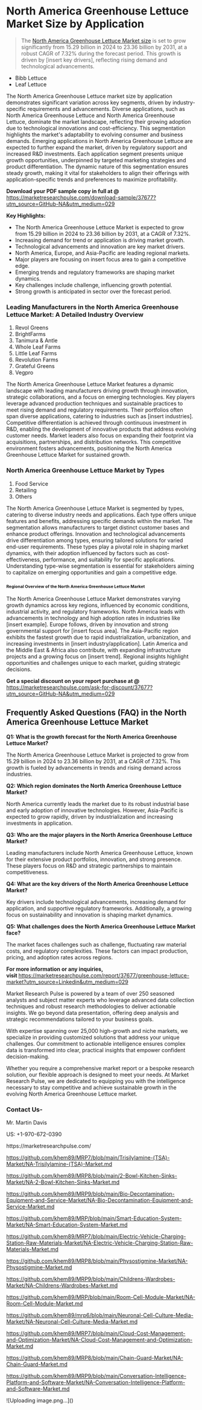 <h1>North America Greenhouse Lettuce Market&nbsp;Size by Application</h1><blockquote><p>The <a href="https://marketresearchpulse.com/download-sample/37677?utm_source=GitHub-NA&amp;utm_medium=029">North America Greenhouse Lettuce Market size</a> is set to grow significantly from 15.29 billion in 2024 to 23.36 billion by 2031, at a robust CAGR of 7.32% during the forecast period. This growth is driven by [insert key drivers], reflecting rising demand and technological advancements.</p></blockquote><ul><li>Bibb Lettuce<li> Leaf Lettuce</li></ul><p>The North America Greenhouse Lettuce market size by application demonstrates significant variation across key segments, driven by industry-specific requirements and advancements. Diverse applications, such as North America Greenhouse Lettuce and North America Greenhouse Lettuce, dominate the market landscape, reflecting their growing adoption due to technological innovations and cost-efficiency. This segmentation highlights the market's adaptability to evolving consumer and business demands. Emerging applications in North America Greenhouse Lettuce are expected to further expand the market, driven by regulatory support and increased R&D investments. Each application segment presents unique growth opportunities, underpinned by targeted marketing strategies and product differentiation. The dynamic nature of this segmentation ensures steady growth, making it vital for stakeholders to align their offerings with application-specific trends and preferences to maximize profitability.</p><p><strong>Download your PDF sample copy in full at @ </strong><a href="https://marketresearchpulse.com/download-sample/37677?utm_source=GitHub-NA&amp;utm_medium=029">https://marketresearchpulse.com/download-sample/37677?utm_source=GitHub-NA&amp;utm_medium=029</a></p><p><strong>Key Highlights: </strong></p><ul><li>The North America Greenhouse Lettuce Market is expected to grow from 15.29 billion in 2024 to 23.36 billion by 2031, at a CAGR of 7.32%.</li><li>Increasing demand for trend or application is driving market growth.</li><li>Technological advancements and innovation are key market drivers.</li><li>North America, Europe, and Asia-Pacific are leading regional markets.</li><li>Major players are focusing on insert focus area to gain a competitive edge.</li><li>Emerging trends and regulatory frameworks are shaping market dynamics.</li><li>Key challenges include challenge, influencing growth potential.</li><li>Strong growth is anticipated in sector over the forecast period.</li></ul><h3>Leading Manufacturers in the North America Greenhouse Lettuce Market: A Detailed Industry Overview</h3><ol><li>Revol Greens</li><li>BrightFarms</li><li>Tanimura & Antle</li><li>Whole Leaf Farms</li><li>Little Leaf Farms</li><li>Revolution Farms</li><li>Grateful Greens</li><li>Vegpro</li></ol><div class="flex max-w-full flex-col flex-grow"><div class="min-h-8 text-message flex w-full flex-col items-end gap-2 whitespace-normal break-words [.text-message+&amp;]:mt-5" dir="auto" data-message-author-role="assistant" data-message-id="fd8432e4-4910-450d-b182-61b7bfb0a01f" data-message-model-slug="gpt-4o"><div class="flex w-full flex-col gap-1 empty:hidden first:pt-[3px]"><div class="markdown prose w-full break-words dark:prose-invert light"><p>The North America Greenhouse Lettuce Market features a dynamic landscape with leading manufacturers driving growth through innovation, strategic collaborations, and a focus on emerging technologies. Key players leverage advanced production techniques and sustainable practices to meet rising demand and regulatory requirements. Their portfolios often span diverse applications, catering to industries such as [insert industries]. Competitive differentiation is achieved through continuous investment in R&amp;D, enabling the development of innovative products that address evolving customer needs. Market leaders also focus on expanding their footprint via acquisitions, partnerships, and distribution networks. This competitive environment fosters advancements, positioning the North America Greenhouse Lettuce Market for sustained growth.</p></div></div></div></div><h3>North America Greenhouse Lettuce Market by Types</h3><ol><li>Food Service<li> Retailing<li> Others</li></ol><div class="flex max-w-full flex-col flex-grow"><div class="min-h-8 text-message flex w-full flex-col items-end gap-2 whitespace-normal break-words [.text-message+&amp;]:mt-5" dir="auto" data-message-author-role="assistant" data-message-id="084470be-0bb7-4664-bddf-5156b4f41249" data-message-model-slug="gpt-4o-mini"><div class="flex w-full flex-col gap-1 empty:hidden first:pt-[3px]"><div class="markdown prose w-full break-words dark:prose-invert light"><p>The North America Greenhouse Lettuce Market is segmented by types, catering to diverse industry needs and applications. Each type offers unique features and benefits, addressing specific demands within the market. The segmentation allows manufacturers to target distinct customer bases and enhance product offerings. Innovation and technological advancements drive differentiation among types, ensuring tailored solutions for varied end-user requirements. These types play a pivotal role in shaping market dynamics, with their adoption influenced by factors such as cost-effectiveness, performance, and suitability for specific applications. Understanding type-wise segmentation is essential for stakeholders aiming to capitalize on emerging opportunities and gain a competitive edge.</p></div></div></div></div><h3><span style="font-size: 11px;">Regional Overview of the North America Greenhouse Lettuce Market</span></h3><div class="flex max-w-full flex-col flex-grow"><div class="min-h-8 text-message flex w-full flex-col items-end gap-2 whitespace-normal break-words [.text-message+&amp;]:mt-5" dir="auto" data-message-author-role="assistant" data-message-id="e9038762-ce64-4e30-91c9-9bd413514231" data-message-model-slug="gpt-4o-mini"><div class="flex w-full flex-col gap-1 empty:hidden first:pt-[3px]"><div class="markdown prose w-full break-words dark:prose-invert light"><p>The North America Greenhouse Lettuce Market demonstrates varying growth dynamics across key regions, influenced by economic conditions, industrial activity, and regulatory frameworks. North America leads with advancements in technology and high adoption rates in industries like [insert example]. Europe follows, driven by innovation and strong governmental support for [insert focus area]. The Asia-Pacific region exhibits the fastest growth due to rapid industrialization, urbanization, and increasing investments in [insert industry/application]. Latin America and the Middle East &amp; Africa also contribute, with expanding infrastructure projects and a growing focus on [insert trend]. Regional insights highlight opportunities and challenges unique to each market, guiding strategic decisions.</p></div></div></div></div><p><strong>Get a special discount on your report purchase at @ </strong><a href="https://marketresearchpulse.com/ask-for-discount/37677?utm_source=GitHub-NA&amp;utm_medium=029">https://marketresearchpulse.com/ask-for-discount/37677?utm_source=GitHub-NA&amp;utm_medium=029</a></p><h2>Frequently Asked Questions (FAQ) in the North America Greenhouse Lettuce Market</h2><p><strong>Q1: What is the growth forecast for the North America Greenhouse Lettuce Market?</strong></p><p>The North America Greenhouse Lettuce Market is projected to grow from 15.29 billion in 2024 to 23.36 billion by 2031, at a CAGR of 7.32%. This growth is fueled by advancements in trends and rising demand across industries.</p><p><strong>Q2: Which region dominates the North America Greenhouse Lettuce Market?</strong></p><p>North America currently leads the market due to its robust industrial base and early adoption of innovative technologies. However, Asia-Pacific is expected to grow rapidly, driven by industrialization and increasing investments in application.</p><p><strong>Q3: Who are the major players in the North America Greenhouse Lettuce Market?</strong></p><p>Leading manufacturers include North America Greenhouse Lettuce, known for their extensive product portfolios, innovation, and strong presence. These players focus on R&amp;D and strategic partnerships to maintain competitiveness.</p><p><strong>Q4: What are the key drivers of the North America Greenhouse Lettuce Market?</strong></p><p>Key drivers include technological advancements, increasing demand for application, and supportive regulatory frameworks. Additionally, a growing focus on sustainability and innovation is shaping market dynamics.</p><p><strong>Q5: What challenges does the North America Greenhouse Lettuce Market face?</strong></p><p>The market faces challenges such as challenge, fluctuating raw material costs, and regulatory complexities. These factors can impact production, pricing, and adoption rates across regions.</p><p><strong>For more information or any inquiries, visit&nbsp;</strong><a href="https://marketresearchpulse.com/report/37677/greenhouse-lettuce-market?utm_source=Linkedin&utm_medium=029">https://marketresearchpulse.com/report/37677/greenhouse-lettuce-market?utm_source=Linkedin&utm_medium=029</a></p><p>Market Research Pulse is powered by a team of over 250 seasoned analysts and subject matter experts who leverage advanced data collection techniques and robust research methodologies to deliver actionable insights. We go beyond data presentation, offering deep analysis and strategic recommendations tailored to your business goals.</p><p>With expertise spanning over 25,000 high-growth and niche markets, we specialize in providing customized solutions that address your unique challenges. Our commitment to actionable intelligence ensures complex data is transformed into clear, practical insights that empower confident decision-making.</p><p>Whether you require a comprehensive market report or a bespoke research solution, our flexible approach is designed to meet your needs. At Market Research Pulse, we are dedicated to equipping you with the intelligence necessary to stay competitive and achieve sustainable growth in the evolving North America Greenhouse Lettuce market.</p><h3><strong>Contact Us-</strong></h3><p>Mr. Martin Davis</p><p>US: +1-970-672-0390</p><p>https://marketresearchpulse.com/</p><p><a href="https://github.com/khem89/MRP7/blob/main/Trisilylamine-(TSA)-Market/NA-Trisilylamine-(TSA)-Market.md">https://github.com/khem89/MRP7/blob/main/Trisilylamine-(TSA)-Market/NA-Trisilylamine-(TSA)-Market.md</a></p><p><a href="https://github.com/khem89/MRP8/blob/main/2-Bowl-Kitchen-Sinks-Market/NA-2-Bowl-Kitchen-Sinks-Market.md">https://github.com/khem89/MRP8/blob/main/2-Bowl-Kitchen-Sinks-Market/NA-2-Bowl-Kitchen-Sinks-Market.md</a></p><p><a href="https://github.com/khem89/MRP9/blob/main/Bio-Decontamination-Equipment-and-Service-Market/NA-Bio-Decontamination-Equipment-and-Service-Market.md">https://github.com/khem89/MRP9/blob/main/Bio-Decontamination-Equipment-and-Service-Market/NA-Bio-Decontamination-Equipment-and-Service-Market.md</a></p><p><a href="https://github.com/khem89/MRP/blob/main/Smart-Education-System-Market/NA-Smart-Education-System-Market.md">https://github.com/khem89/MRP/blob/main/Smart-Education-System-Market/NA-Smart-Education-System-Market.md</a></p><p><a href="https://github.com/khem89/MRP7/blob/main/Electric-Vehicle-Charging-Station-Raw-Materials-Market/NA-Electric-Vehicle-Charging-Station-Raw-Materials-Market.md">https://github.com/khem89/MRP7/blob/main/Electric-Vehicle-Charging-Station-Raw-Materials-Market/NA-Electric-Vehicle-Charging-Station-Raw-Materials-Market.md</a></p><p><a href="https://github.com/khem89/MRP8/blob/main/Physostigmine-Market/NA-Physostigmine-Market.md">https://github.com/khem89/MRP8/blob/main/Physostigmine-Market/NA-Physostigmine-Market.md</a></p><p><a href="https://github.com/khem89/MRP9/blob/main/Childrens-Wardrobes-Market/NA-Childrens-Wardrobes-Market.md">https://github.com/khem89/MRP9/blob/main/Childrens-Wardrobes-Market/NA-Childrens-Wardrobes-Market.md</a></p><p><a href="https://github.com/khem89/MRP/blob/main/Room-Cell-Module-Market/NA-Room-Cell-Module-Market.md">https://github.com/khem89/MRP/blob/main/Room-Cell-Module-Market/NA-Room-Cell-Module-Market.md</a></p><p><a href="https://github.com/khem89/mrp6/blob/main/Neuronal-Cell-Culture-Media-Market/NA-Neuronal-Cell-Culture-Media-Market.md">https://github.com/khem89/mrp6/blob/main/Neuronal-Cell-Culture-Media-Market/NA-Neuronal-Cell-Culture-Media-Market.md</a></p><p><a href="https://github.com/khem89/MRP7/blob/main/Cloud-Cost-Management-and-Optimization-Market/NA-Cloud-Cost-Management-and-Optimization-Market.md">https://github.com/khem89/MRP7/blob/main/Cloud-Cost-Management-and-Optimization-Market/NA-Cloud-Cost-Management-and-Optimization-Market.md</a></p><p><a href="https://github.com/khem89/MRP8/blob/main/Chain-Guard-Market/NA-Chain-Guard-Market.md">https://github.com/khem89/MRP8/blob/main/Chain-Guard-Market/NA-Chain-Guard-Market.md</a></p><p><a href="https://github.com/khem89/MRP9/blob/main/Conversation-Intelligence-Platform-and-Software-Market/NA-Conversation-Intelligence-Platform-and-Software-Market.md">https://github.com/khem89/MRP9/blob/main/Conversation-Intelligence-Platform-and-Software-Market/NA-Conversation-Intelligence-Platform-and-Software-Market.md</a></p>
![Uploading image.png…]()
